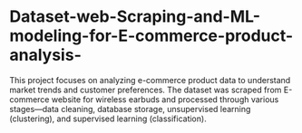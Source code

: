 # Dataset-web-Scraping-and-ML-modeling-for-E-commerce-product-analysis-
This project focuses on analyzing e-commerce product data to understand market trends and customer preferences. The dataset was scraped from E-commerce website for wireless earbuds and processed through various stages—data cleaning, database storage, unsupervised learning (clustering), and supervised learning (classification). 
